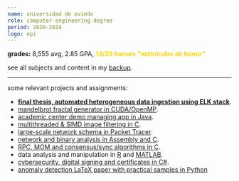 ```yaml
---
name: universidad de oviedo
role: computer engineering degree
period: 2020-2024
logo: epi
---
```


**grades:** 8,555 avg, 2.85 GPA, <b style="color: gold;">14/29 honors <i>"matrículas de honor"</i></b>

see all subjects and content in my [backup](https://mier.info/backup).

---

some relevant projects and assignments:
- [**final thesis, automated heterogeneous data ingestion using ELK stack**](https://github.com/miermontoto/tfg).
- [mandelbrot fractal generator in CUDA/OpenMP](https://github.com/miermontoto/mandelbrot).
- [academic center demo managing app in Java](https://github.com/miermontoto/SI2022-PL41).
- [multithreaded & SIMD image filtering in C](https://github.com/miermontoto/TeamworkImages).
- [large-scale network schema in Packet Tracer](https://github.com/miermontoto/IngRedes/tree/main/PL/escenario).
- [network and binary analysis in Assembly and C](https://github.com/miermontoto/HackingForce).
- [RPC, MOM and consensus/sync algorithms in C](https://github.com/miermontoto/Distribuidos/tree/main/PL/entregas/entrega1).
- data analysis and manipulation in [R](https://github.com/miermontoto/Estadistica/tree/main/PL) and [MATLAB](https://github.com/miermontoto/Computacion/tree/main/PL).
- [cybersecurity, digital signing and certificates in C#](https://github.com/miermontoto/Seguridad/tree/master/PL).
- [anomaly detection LaTeX paper with practical samples in Python](https://github.com/miermontoto/neg-teo-ii)
